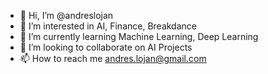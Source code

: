 - 👋 Hi, I’m @andreslojan
- 👀 I’m interested in AI, Finance, Breakdance
- 🌱 I’m currently learning Machine Learning, Deep Learning
- 💞️ I’m looking to collaborate on AI Projects
- 📫 How to reach me andres.lojan@gmail.com

<!---
andreslojan/andreslojan is a ✨ special ✨ repository because its `README.md` (this file) appears on your GitHub profile.
You can click the Preview link to take a look at your changes.
--->
